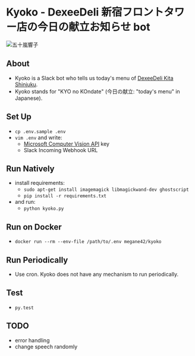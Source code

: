 # Kyoko - DexeeDeli 新宿フロントタワー店の今日の献立お知らせ bot

![五十嵐響子](https://pbs.twimg.com/media/CL-g-97UcAANZhA.png)

## About
* Kyoko is a Slack bot who tells us today's menu of [DexeeDeli Kita Shinjuku](http://www.cardenas.co.jp/shop/dexee-deli/-dexee-diner-750.html).
* Kyoko stands for "KYO no KOndate" (今日の献立: "today's menu" in Japanese).

## Set Up
* `cp .env.sample .env`
* `vim .env` and write:
    * [Microsoft Computer Vision API](https://www.microsoft.com/cognitive-services/en-us/computer-vision-api) key
    * Slack Incoming Webhook URL

## Run Natively
* install requirements:
    * `sudo apt-get install imagemagick libmagickwand-dev ghostscript`
    * `pip install -r requirements.txt`
* and run:
    * `python kyoko.py`

## Run on Docker
* `docker run --rm --env-file /path/to/.env megane42/kyoko`

## Run Periodically
* Use cron. Kyoko does not have any mechanism to run periodically.

## Test
* `py.test`

## TODO
* error handling
* change speech randomly
